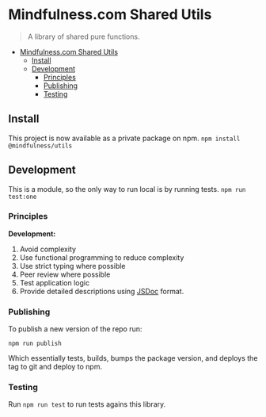 # Mindfulness.com Shared Utils

> A library of shared pure functions.
- [Mindfulness.com Shared Utils](#mindfulnesscom-shared-utils)
  - [Install](#install)
  - [Development](#development)
    - [Principles](#principles)
    - [Publishing](#publishing)
    - [Testing](#testing)

## Install

This project is now available as a private package on npm.
`npm install @mindfulness/utils`

## Development

This is a module, so the only way to run local is by running tests.
`npm run test:one`
### Principles

**Development:**

1. Avoid complexity
2. Use functional programming to reduce complexity
3. Use strict typing where possible
4. Peer review where possible
5. Test application logic
6. Provide detailed descriptions using [JSDoc](https://jsdoc.app/index.html) format.

### Publishing

To publish a new version of the repo run:

```
npm run publish
```

Which essentially tests, builds, bumps the package version, and deploys the tag to git and deploy to npm.

### Testing

Run `npm run test` to run tests agains this library.
